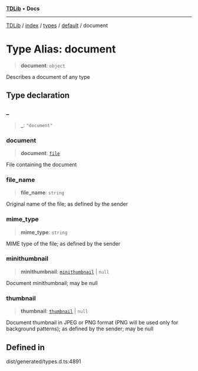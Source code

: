 [**TDLib**](../../../../../../README.md) • **Docs**

***

[TDLib](../../../../../../modules.md) / [index](../../../../../README.md) / [types](../../../README.md) / [default](../README.md) / document

# Type Alias: document

> **document**: `object`

Describes a document of any type

## Type declaration

### \_

> **\_**: `"document"`

### document

> **document**: [`file`](file-1.md)

File containing the document

### file\_name

> **file\_name**: `string`

Original name of the file; as defined by the sender

### mime\_type

> **mime\_type**: `string`

MIME type of the file; as defined by the sender

### minithumbnail

> **minithumbnail**: [`minithumbnail`](minithumbnail-1.md) \| `null`

Document minithumbnail; may be null

### thumbnail

> **thumbnail**: [`thumbnail`](thumbnail-1.md) \| `null`

Document thumbnail in JPEG or PNG format (PNG will be used only for background patterns); as defined by the sender; may be null

## Defined in

dist/generated/types.d.ts:4891
